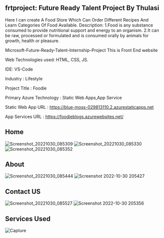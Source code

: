## frtproject: Future Ready Talent Project By Thulasi

Here I can create A Food Store Which Can Order Different Recipes And Learn Categories Of Food Available. Description: 1.Food is any substance consumed to provide nutritional support and energy to an organism. 2.It can be raw, processed or formulated and is consumed orally by animals for growth, health or pleasure.

Microsoft-Future-Ready-Talent-Internship-Project This is Front End website

Web Technologies used: HTML, CSS, JS.

IDE: VS-Code

Industry : Lifestyle

Project Title : Foodie

Primary Azure Technology : Static Web Apps,App Service

Static Web App URL : https://blue-moss-029813110.2.azurestaticapps.net

App Services URL : https://foodieblogs.azurewebsites.net/

## Home
![Screenshot_20221030_085309](https://user-images.githubusercontent.com/116788532/198887078-f7b0daee-f276-4ad4-a839-944f63bb7670.png)
![Screenshot_20221030_085330](https://user-images.githubusercontent.com/116788532/198887075-532f674d-5ea1-4de1-ba8e-8831d456b1c5.png)
![Screenshot_20221030_085352](https://user-images.githubusercontent.com/116788532/198887071-15358583-924f-4600-939e-7edb58f51db0.png)

## About 

![Screenshot_20221030_085444](https://user-images.githubusercontent.com/116788532/198887100-2821f5a0-e54b-4ed5-828a-cdb886d06d9c.png)
![Screenshot 2022-10-30 205427](https://user-images.githubusercontent.com/116788532/198887108-7bcd8389-a20b-41bf-8967-fc07891e0cc5.jpg)

## Contact US

![Screenshot_20221030_085527](https://user-images.githubusercontent.com/116788532/198887246-d59628bc-4825-46be-baa4-cf03d198d348.png)
![Screenshot 2022-10-30 205356](https://user-images.githubusercontent.com/116788532/198887247-08e815ee-c905-4092-98fc-2a0c36e2d87b.jpg)

## Services Used
![Capture](https://user-images.githubusercontent.com/116788532/201638697-1503e7a8-035f-4322-b847-15704d66a427.PNG)




